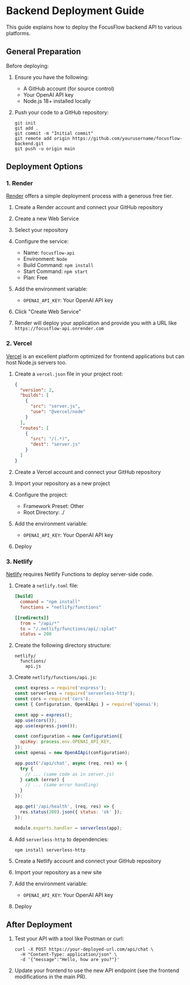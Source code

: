 
# Backend Deployment Guide

This guide explains how to deploy the FocusFlow backend API to various platforms.

## General Preparation

Before deploying:

1. Ensure you have the following:
   - A GitHub account (for source control)
   - Your OpenAI API key
   - Node.js 18+ installed locally

2. Push your code to a GitHub repository:
   ```
   git init
   git add .
   git commit -m "Initial commit"
   git remote add origin https://github.com/yourusername/focusflow-backend.git
   git push -u origin main
   ```

## Deployment Options

### 1. Render

[Render](https://render.com/) offers a simple deployment process with a generous free tier.

1. Create a Render account and connect your GitHub repository
2. Create a new Web Service
3. Select your repository
4. Configure the service:
   - Name: `focusflow-api`
   - Environment: `Node`
   - Build Command: `npm install`
   - Start Command: `npm start`
   - Plan: Free
   
5. Add the environment variable:
   - `OPENAI_API_KEY`: Your OpenAI API key

6. Click "Create Web Service"

7. Render will deploy your application and provide you with a URL like `https://focusflow-api.onrender.com`

### 2. Vercel

[Vercel](https://vercel.com/) is an excellent platform optimized for frontend applications but can host Node.js servers too.

1. Create a `vercel.json` file in your project root:
   ```json
   {
     "version": 2,
     "builds": [
       {
         "src": "server.js",
         "use": "@vercel/node"
       }
     ],
     "routes": [
       {
         "src": "/(.*)",
         "dest": "server.js"
       }
     ]
   }
   ```

2. Create a Vercel account and connect your GitHub repository
3. Import your repository as a new project
4. Configure the project:
   - Framework Preset: Other
   - Root Directory: ./
   
5. Add the environment variable:
   - `OPENAI_API_KEY`: Your OpenAI API key

6. Deploy

### 3. Netlify

[Netlify](https://www.netlify.com/) requires Netlify Functions to deploy server-side code.

1. Create a `netlify.toml` file:
   ```toml
   [build]
     command = "npm install"
     functions = "netlify/functions"
   
   [[redirects]]
     from = "/api/*"
     to = "/.netlify/functions/api/:splat"
     status = 200
   ```

2. Create the following directory structure:
   ```
   netlify/
     functions/
       api.js
   ```

3. Create `netlify/functions/api.js`:
   ```javascript
   const express = require('express');
   const serverless = require('serverless-http');
   const cors = require('cors');
   const { Configuration, OpenAIApi } = require('openai');

   const app = express();
   app.use(cors());
   app.use(express.json());

   const configuration = new Configuration({
     apiKey: process.env.OPENAI_API_KEY,
   });
   const openai = new OpenAIApi(configuration);

   app.post('/api/chat', async (req, res) => {
     try {
       // ... (same code as in server.js)
     } catch (error) {
       // ... (same error handling)
     }
   });

   app.get('/api/health', (req, res) => {
     res.status(200).json({ status: 'ok' });
   });

   module.exports.handler = serverless(app);
   ```

4. Add `serverless-http` to dependencies:
   ```
   npm install serverless-http
   ```

5. Create a Netlify account and connect your GitHub repository
6. Import your repository as a new site
7. Add the environment variable:
   - `OPENAI_API_KEY`: Your OpenAI API key
8. Deploy

## After Deployment

1. Test your API with a tool like Postman or curl:
   ```
   curl -X POST https://your-deployed-url.com/api/chat \
     -H "Content-Type: application/json" \
     -d '{"message":"Hello, how are you?"}'
   ```

2. Update your frontend to use the new API endpoint (see the frontend modifications in the main PR).

